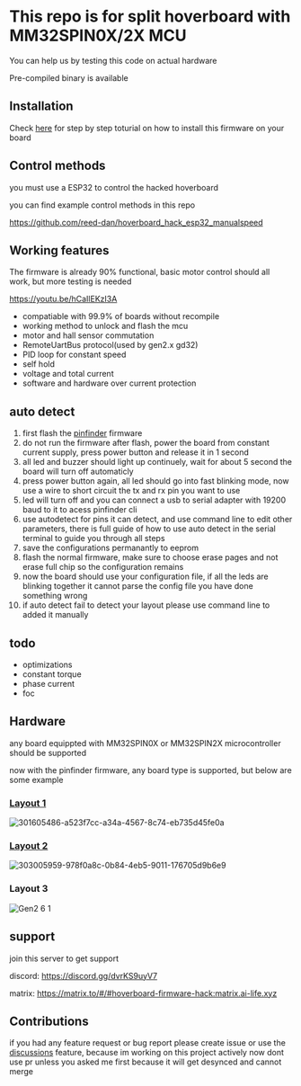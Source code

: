 # This repo is for split hoverboard with MM32SPIN0X/2X MCU
 You can help us by testing this code on actual hardware

 Pre-compiled binary is available

## Installation 
Check [here](https://github.com/RoboDurden/Hoverboard-Firmware-Hack-Gen2.x/wiki/MM32SPIN05PF%E2%80%90Layout-2.8) for step by step toturial on how to install this firmware on your board
## Control methods
you must use a ESP32 to control the hacked hoverboard

you can find example control methods in this repo

https://github.com/reed-dan/hoverboard_hack_esp32_manualspeed
## Working features

The firmware is already 90% functional, basic motor control should all work, but more testing is needed

https://youtu.be/hCaIlEKzI3A
* compatiable with 99.9% of boards without recompile
* working method to unlock and flash the mcu
* motor and hall sensor commutation
* RemoteUartBus protocol(used by gen2.x gd32)
* PID loop for constant speed
* self hold
* voltage and total current
* software and hardware over current protection
## auto detect

1. first flash the [pinfinder](https://github.com/AILIFE4798/Hoverboard-Firmware-Hack-Gen2.x-MM32/tree/pin-finder) firmware
2. do not run the firmware after flash, power the board from constant current supply, press power button and release it in 1 second
3. all led and buzzer should light up continuely, wait for about 5 second the board will turn off automaticly
4. press power button again, all led should go into fast blinking mode, now use a wire to short circuit the tx and rx pin you want to use
5. led will turn off and you can connect a usb to serial adapter with 19200 baud to it to acess pinfinder cli
6. use autodetect for pins it can detect, and use command line to edit other parameters, there is full guide of how to use auto detect in the serial terminal to guide you through all steps
7. save the configurations permanantly to eeprom
8. flash the normal firmware, make sure to choose erase pages and not erase full chip so the configuration remains
9. now the board should use your configuration file, if all the leds are blinking together it cannot parse the config file you have done something wrong
10. if auto detect fail to detect your layout please use command line to added it manually
## todo
* optimizations
* constant torque
* phase current
* foc
## Hardware
any board equippted with MM32SPIN0X or MM32SPIN2X microcontroller should be supported

now with the pinfinder firmware, any board type is supported, but below are some example

### [Layout 1](https://github.com/RoboDurden/Hoverboard-Firmware-Hack-Gen2.x/issues/59)
![301605486-a523f7cc-a34a-4567-8c74-eb735d45fe0a](https://github.com/AILIFE4798/Hoverboard-Firmware-Hack-Gen2.x-MM32/assets/142502122/8d725b8a-ae16-4200-9281-23d509e72d12)

### [Layout 2](https://github.com/RoboDurden/Hoverboard-Firmware-Hack-Gen2.x/issues/61)
![303005959-978f0a8c-0b84-4eb5-9011-176705d9b6e9](https://github.com/AILIFE4798/Hoverboard-Firmware-Hack-Gen2.x-MM32/assets/142502122/c4e70bda-5ef6-4b0c-80b7-7830203dcfcc)

### Layout 3
![Gen2 6 1](https://github.com/AILIFE4798/Hoverboard-Firmware-Hack-Gen2.x-MM32/assets/142502122/7c34e631-0be7-4276-aa93-18d8b7d5c52e)


## support
join this server to get support

discord: https://discord.gg/dvrKS9uyV7

matrix: https://matrix.to/#/#hoverboard-firmware-hack:matrix.ai-life.xyz

## Contributions
if you had any feature request or bug report please create issue or use the [discussions](https://github.com/AILIFE4798/Hoverboard-Firmware-Hack-Gen2.x-MM32/discussions) feature, because im working on this project actively now dont use pr unless you asked me first because it will get desynced and cannot merge






